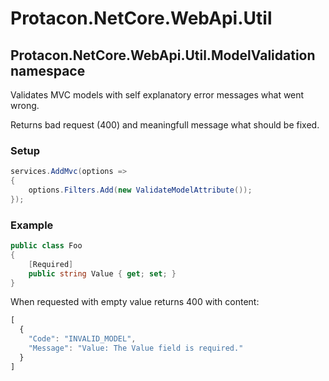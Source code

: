 # Protacon.NetCore.WebApi.Util

## Protacon.NetCore.WebApi.Util.ModelValidation namespace
Validates MVC models with self explanatory error messages what went wrong.

Returns bad request (400) and meaningfull message what should be fixed.

### Setup
```cs
services.AddMvc(options =>
{
    options.Filters.Add(new ValidateModelAttribute());
});
```

### Example
```cs
public class Foo
{
    [Required]
    public string Value { get; set; }
}
```

When requested with empty value returns 400 with content:
```javascript
[
  {
    "Code": "INVALID_MODEL",
    "Message": "Value: The Value field is required."
  }
]
```
